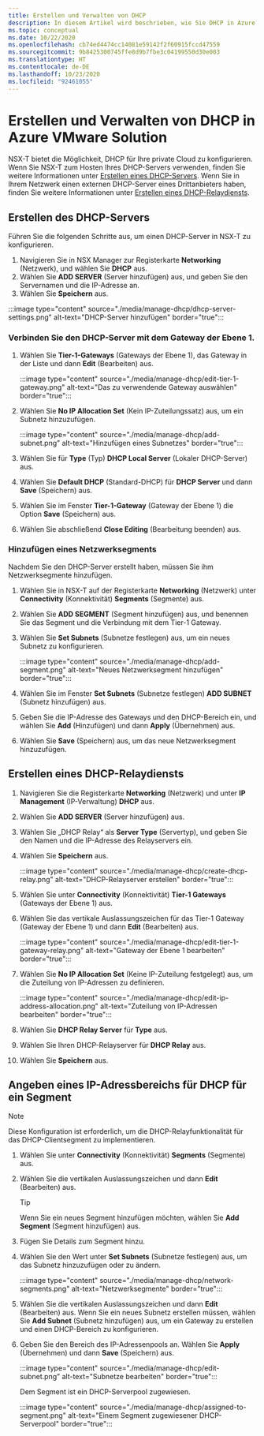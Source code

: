 ```yaml
---
title: Erstellen und Verwalten von DHCP
description: In diesem Artikel wird beschrieben, wie Sie DHCP in Azure VMware Solution verwalten.
ms.topic: conceptual
ms.date: 10/22/2020
ms.openlocfilehash: cb74ed4474cc14081e59142f2f60915fccd47559
ms.sourcegitcommit: 9b8425300745ffe8d9b7fbe3c04199550d30e003
ms.translationtype: HT
ms.contentlocale: de-DE
ms.lasthandoff: 10/23/2020
ms.locfileid: "92461055"
---
```

# <a name="how-to-create-and-manage-dhcp-in-azure-vmware-solution"></a>Erstellen und Verwalten von DHCP in Azure VMware Solution

NSX-T bietet die Möglichkeit, DHCP für Ihre private Cloud zu konfigurieren. Wenn Sie NSX-T zum Hosten Ihres DHCP-Servers verwenden, finden Sie weitere Informationen unter [Erstellen eines DHCP-Servers](#create-dhcp-server). Wenn Sie in Ihrem Netzwerk einen externen DHCP-Server eines Drittanbieters haben, finden Sie weitere Informationen unter [Erstellen eines DHCP-Relaydiensts](#create-dhcp-relay-service).

## <a name="create-dhcp-server"></a>Erstellen des DHCP-Servers

Führen Sie die folgenden Schritte aus, um einen DHCP-Server in NSX-T zu konfigurieren.

1. Navigieren Sie in NSX Manager zur Registerkarte **Networking** (Netzwerk), und wählen Sie **DHCP** aus. 
1. Wählen Sie **ADD SERVER** (Server hinzufügen) aus, und geben Sie den Servernamen und die IP-Adresse an. 
1. Wählen Sie **Speichern** aus.

:::image type="content" source="./media/manage-dhcp/dhcp-server-settings.png" alt-text="DHCP-Server hinzufügen" border="true":::

### <a name="connect-dhcp-server-to-the-tier-1-gateway"></a>Verbinden Sie den DHCP-Server mit dem Gateway der Ebene 1.

1. Wählen Sie **Tier-1-Gateways** (Gateways der Ebene 1), das Gateway in der Liste und dann **Edit** (Bearbeiten) aus.

   :::image type="content" source="./media/manage-dhcp/edit-tier-1-gateway.png" alt-text="Das zu verwendende Gateway auswählen" border="true":::

1. Wählen Sie **No IP Allocation Set** (Kein IP-Zuteilungssatz) aus, um ein Subnetz hinzuzufügen.

   :::image type="content" source="./media/manage-dhcp/add-subnet.png" alt-text="Hinzufügen eines Subnetzes" border="true":::

1. Wählen Sie für **Type** (Typ) **DHCP Local Server** (Lokaler DHCP-Server) aus. 
1. Wählen Sie **Default DHCP** (Standard-DHCP) für **DHCP Server** und dann **Save** (Speichern) aus.


1. Wählen Sie im Fenster **Tier-1-Gateway** (Gateway der Ebene 1) die Option **Save** (Speichern) aus. 
1. Wählen Sie abschließend **Close Editing** (Bearbeitung beenden) aus.

### <a name="add-a-network-segment"></a>Hinzufügen eines Netzwerksegments

Nachdem Sie den DHCP-Server erstellt haben, müssen Sie ihm Netzwerksegmente hinzufügen.

1. Wählen Sie in NSX-T auf der Registerkarte **Networking** (Netzwerk) unter **Connectivity** (Konnektivität) **Segments** (Segmente) aus. 
1. Wählen Sie **ADD SEGMENT** (Segment hinzufügen) aus, und benennen Sie das Segment und die Verbindung mit dem Tier-1 Gateway. 
1. Wählen Sie **Set Subnets** (Subnetze festlegen) aus, um ein neues Subnetz zu konfigurieren. 

   :::image type="content" source="./media/manage-dhcp/add-segment.png" alt-text="Neues Netzwerksegment hinzufügen" border="true":::

1. Wählen Sie im Fenster **Set Subnets** (Subnetze festlegen) **ADD SUBNET** (Subnetz hinzufügen) aus. 
1. Geben Sie die IP-Adresse des Gateways und den DHCP-Bereich ein, und wählen Sie **Add** (Hinzufügen) und dann **Apply** (Übernehmen) aus.

1. Wählen Sie **Save** (Speichern) aus, um das neue Netzwerksegment hinzuzufügen.

## <a name="create-dhcp-relay-service"></a>Erstellen eines DHCP-Relaydiensts

1. Navigieren Sie die Registerkarte **Networking** (Netzwerk) und unter **IP Management** (IP-Verwaltung) **DHCP** aus. 
1. Wählen Sie **ADD SERVER** (Server hinzufügen) aus. 
1. Wählen Sie „DHCP Relay“ als **Server Type** (Servertyp), und geben Sie den Namen und die IP-Adresse des Relayservers ein. 
1. Wählen Sie **Speichern** aus.

   :::image type="content" source="./media/manage-dhcp/create-dhcp-relay.png" alt-text="DHCP-Relayserver erstellen" border="true":::

1. Wählen Sie unter **Connectivity** (Konnektivität) **Tier-1 Gateways** (Gateways der Ebene 1) aus. 
1. Wählen Sie das vertikale Auslassungszeichen für das Tier-1 Gateway (Gateway der Ebene 1) und dann **Edit** (Bearbeiten) aus.

   :::image type="content" source="./media/manage-dhcp/edit-tier-1-gateway-relay.png" alt-text="Gateway der Ebene 1 bearbeiten" border="true":::

1. Wählen Sie **No IP Allocation Set** (Keine IP-Zuteilung festgelegt) aus, um die Zuteilung von IP-Adressen zu definieren.

   :::image type="content" source="./media/manage-dhcp/edit-ip-address-allocation.png" alt-text="Zuteilung von IP-Adressen bearbeiten" border="true":::

1. Wählen Sie **DHCP Relay Server** für **Type** aus.
1. Wählen Sie Ihren DHCP-Relayserver für **DHCP Relay** aus. 
1. Wählen Sie **Speichern** aus.


## <a name="specify-a-dhcp-range-ip-on-a-segment"></a>Angeben eines IP-Adressbereichs für DHCP für ein Segment

> [!NOTE]
> Diese Konfiguration ist erforderlich, um die DHCP-Relayfunktionalität für das DHCP-Clientsegment zu implementieren. 

1. Wählen Sie unter **Connectivity** (Konnektivität) **Segments** (Segmente) aus. 
1. Wählen Sie die vertikalen Auslassungszeichen und dann **Edit** (Bearbeiten) aus. 

   >[!TIP]
   >Wenn Sie ein neues Segment hinzufügen möchten, wählen Sie **Add Segment** (Segment hinzufügen) aus.

1. Fügen Sie Details zum Segment hinzu. 
1. Wählen Sie den Wert unter **Set Subnets** (Subnetze festlegen) aus, um das Subnetz hinzuzufügen oder zu ändern.

   :::image type="content" source="./media/manage-dhcp/network-segments.png" alt-text="Netzwerksegmente" border="true":::

1. Wählen Sie die vertikalen Auslassungszeichen und dann **Edit** (Bearbeiten) aus. Wenn Sie ein neues Subnetz erstellen müssen, wählen Sie **Add Subnet** (Subnetz hinzufügen) aus, um ein Gateway zu erstellen und einen DHCP-Bereich zu konfigurieren. 
1. Geben Sie den Bereich des IP-Adressenpools an. Wählen Sie **Apply** (Übernehmen) und dann **Save** (Speichern) aus.

   :::image type="content" source="./media/manage-dhcp/edit-subnet.png" alt-text="Subnetze bearbeiten" border="true":::

   Dem Segment ist ein DHCP-Serverpool zugewiesen.

   :::image type="content" source="./media/manage-dhcp/assigned-to-segment.png" alt-text="Einem Segment zugewiesener DHCP-Serverpool" border="true":::
